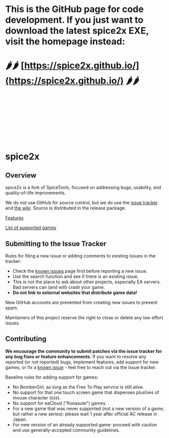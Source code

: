 <br/><br/><br/><br/><br/><br/><br/><br/>

# This is the GitHub page for code development. If you just want to download the latest spice2x EXE, visit the homepage instead:

# 🌶️🌶️ [https://spice2x.github.io/](https://spice2x.github.io/) 🌶️🌶️

<br/><br/><br/><br/><br/><br/><br/><br/>

# spice2x

## Overview

spice2x is a fork of SpiceTools, focused on addressing bugs, usability, and quality-of-life improvements.

We do not use GitHub for source control, but we do use the [issue tracker](https://github.com/spice2x/spice2x.github.io/issues) and [the wiki](https://github.com/spice2x/spice2x.github.io/wiki). Source is distributed in the release package.

[Features](https://github.com/spice2x/spice2x.github.io/wiki/spice2x-features)

[List of supported games](https://github.com/spice2x/spice2x.github.io/wiki/List-of-supported-games)

## Submitting to the Issue Tracker
Rules for filing a new issue or adding comments to existing issues in the tracker:

* Check the [known issues](https://github.com/spice2x/spice2x.github.io/wiki/Known-issues) page first before reporting a new issue.
* Use the search function and see if there is an existing issue. 
* This is not the place to ask about other projects, especially EA servers. Bad servers can (and will) crash your game.
* **Do not link to external websites that distribute game data!**

New GitHub accounts are prevented from creating new issues to prevent spam.

Maintainers of this project reserve the right to close or delete any low effort issues.

## Contributing
**We encourage the community to submit patches via the issue tracker for any bug fixes or feature enhancements.** If you want to resolve any reported (or not reported) bugs, implement features, add support for new games, or fix a [known issue](https://github.com/spice2x/spice2x.github.io/wiki/Known-issues) - feel free to reach out via the Issue tracker.

Baseline rules for adding support for games:

* No BomberGirl, as long as the Free To Play service is still alive.
* No support for that one touch screen game that dispenses plushies of mouse character (`O26`).
* No support for eaCloud ("Konasute") games.
* For a new game that was never supported (not a new version of a game, but rather a new series): please wait 1 year after official AC release in Japan.
* For new version of an already supported game: proceed with caution and use generally-accepted community guidelines.
